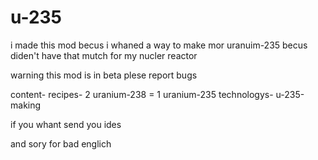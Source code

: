 # u-235
i made this mod becus i whaned a way to make mor uranuim-235 becus diden't have that mutch for my nucler reactor

warning this mod is in beta plese report bugs

content-
recipes-
2 uranium-238 = 1 uranium-235
technologys-
u-235-making

if you whant send you ides

and sory for bad englich

